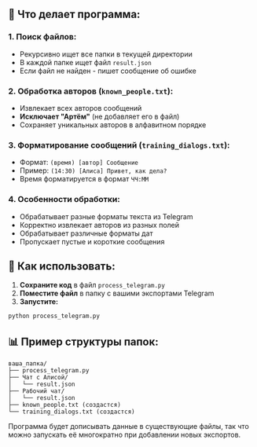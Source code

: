 ## 🎯 Что делает программа:

### **1. Поиск файлов:**
- Рекурсивно ищет все папки в текущей директории
- В каждой папке ищет файл `result.json`
- Если файл не найден - пишет сообщение об ошибке

### **2. Обработка авторов (`known_people.txt`):**
- Извлекает всех авторов сообщений
- **Исключает "Артём"** (не добавляет его в файл)
- Сохраняет уникальных авторов в алфавитном порядке

### **3. Форматирование сообщений (`training_dialogs.txt`):**
- Формат: `(время) [автор] Сообщение`
- Пример: `(14:30) [Алиса] Привет, как дела?`
- Время форматируется в формат `ЧЧ:ММ`

### **4. Особенности обработки:**
- Обрабатывает разные форматы текста из Telegram
- Корректно извлекает авторов из разных полей
- Обрабатывает различные форматы дат
- Пропускает пустые и короткие сообщения

## 🚀 Как использовать:

1. **Сохраните код** в файл `process_telegram.py`
2. **Поместите файл** в папку с вашими экспортами Telegram
3. **Запустите:** 
```bash
python process_telegram.py
```

## 📊 Пример структуры папок:
```
ваша_папка/
├── process_telegram.py
├── Чат с Алисой/
│   └── result.json
├── Рабочий чат/
│   └── result.json  
├── known_people.txt (создастся)
└── training_dialogs.txt (создастся)
```

Программа будет дописывать данные в существующие файлы, так что можно запускать её многократно при добавлении новых экспортов.
